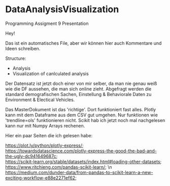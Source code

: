# DataAnalysisVisualization
Programming Assigment 9 Presentation 

Hey!

Das ist ein automatisches File, aber wir können hier auch Kommentare und Ideen schreiben.


Structure:
- Analysis
- Visualization of canlculated analysis

Der Datensatz ist jetzt doch einer von mir selber, da man nie genau weiß wie die DF aussehen, die man sich online zieht.
Abgefragt werden die standard demografischen Sachen, Einstellung & Behaviorale Daten zu Environment & Electical Vehicles. 


Das MasterDokument ist das 'richtige'. Dort funktioniert fast alles. 
Plotly kann mit dem Dataframe aus dem CSV gut umgehen. Nur funktionen wie 'trendline=ols' funktionieren nicht.
Scikit hab ich jetzt noch mal nachgelesen kann nur mit Numpy Arrays rechenen.

Hier ein paar Seiten die ich gelesen habe:

https://plot.ly/python/plotly-express/;                               
https://towardsdatascience.com/plotly-express-the-good-the-bad-and-the-ugly-dc941649687c;                           
https://scikit-learn.org/stable/datasets/index.html#loading-other-datasets;                         
https://www.ritchieng.com/pandas-scikit-learn/;         \n
https://medium.com/dunder-data/from-pandas-to-scikit-learn-a-new-exciting-workflow-e88e2271ef62;
